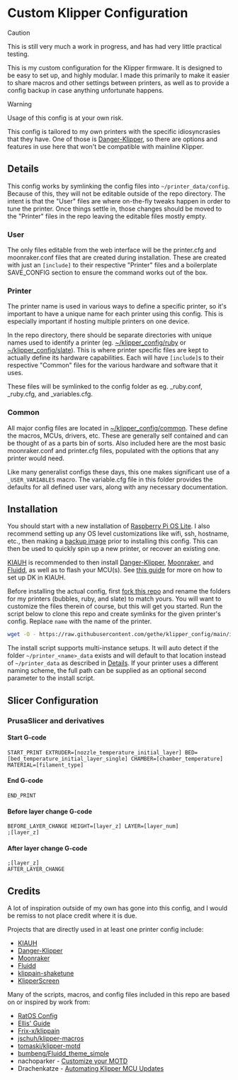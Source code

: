 Custom Klipper Configuration
============================

> [!CAUTION]
> This is still very much a work in progress, and has had very little practical
> testing.

This is my custom configuration for the Klipper firmware. It is designed to be
easy to set up, and highly modular. I made this primarily to make it easier to
share macros and other settings between printers, as well as to provide a config
backup in case anything unfortunate happens.

> [!WARNING]
> Usage of this config is at your own risk.
>
> This config is tailored to my own printers with the specific idiosyncrasies
> that they have. One of those is [Danger-Klipper], so there are options and
> features in use here that won't be compatible with mainline Klipper.

Details
-------

This config works by symlinking the config files into `~/printer_data/config`.
Because of this, they will not be editable outside of the repo directory. The
intent is that the "User" files are where on-the-fly tweaks happen in order to
tune the printer. Once things settle in, those changes should be moved to the
"Printer" files in the repo leaving the editable files mostly empty.

### User ###

The only files editable from the web interface will be the printer.cfg and
moonraker.conf files that are created during installation. These are created
with just an `[include]` to their respective "Printer" files and a boilerplate
SAVE_CONFIG section to ensure the command works out of the box.

### Printer ###

The printer name is used in various ways to define a specific printer, so it's
important to have a unique name for each printer using this config. This is
especially important if hosting multiple printers on one device.

In the repo directory, there should be separate directories with unique names
used to identify a printer (eg. [~/klipper_config/ruby](ruby/) or
[~/klipper_config/slate](slate/)). This is where printer specific files are kept
to actually define its hardware capabilities. Each will have `[include]`s to
their respective "Common" files for the various hardware and software that it
uses.

These files will be symlinked to the config folder as eg. _ruby.conf, _ruby.cfg,
and _variables.cfg.

### Common ###

All major config files are located in [~/klipper_config/common](common/). These
define the macros, MCUs, drivers, etc. These are generally self contained and
can be thought of as a parts bin of sorts. Also included here are the most basic
moonraker.conf and printer.cfg files, populated with the options that any
printer would need.

Like many generalist configs these days, this one makes significant use of a
`_USER_VARIABLES` macro. The variable.cfg file in this folder provides the
defaults for all defined user vars, along with any necessary documentation.

Installation
------------

You should start with a new installation of [Raspberry Pi OS Lite]. I also
recommend setting up any OS level customizations like wifi, ssh, hostname, etc.,
then making a [backup image] prior to installing this config. This can then be
used to quickly spin up a new printer, or recover an existing one.

[KIAUH] is recommended to then install [Danger-Klipper], [Moonraker], and
[Fluidd], as well as to flash your MCU(s). See [this guide] for more on how to
set up DK in KIAUH.

Before installing the actual config, first [fork this repo] and rename the
folders for my printers (bubbles, ruby, and slate) to match yours. You will want
to customize the files therein of course, but this will get you started. Run the
script below to clone this repo and create symlinks for the given printer's
config. Replace `name` with the name of the printer.

``` bash
wget -O - https://raw.githubusercontent.com/gethe/klipper_config/main/install.sh | bash -s name
```

The install script supports multi-instance setups. It will auto detect if the
folder `~/printer_<name>_data` exists and will default to that location instead
of `~/printer_data` as described in [Details](#details). If your printer uses a
different naming scheme, the full path can be supplied as an optional second
parameter to the install script.

Slicer Configuration
--------------------

### PrusaSlicer and derivatives ###

#### Start G-code ####

```gcode
START_PRINT EXTRUDER=[nozzle_temperature_initial_layer] BED=[bed_temperature_initial_layer_single] CHAMBER=[chamber_temperature] MATERIAL=[filament_type]
```

#### End G-code ####

```gcode
END_PRINT
```

#### Before layer change G-code ####

```gcode
BEFORE_LAYER_CHANGE HEIGHT=[layer_z] LAYER=[layer_num]
;[layer_z]
```

#### After layer change G-code ####

```gcode
;[layer_z]
AFTER_LAYER_CHANGE
```

Credits
-------

A lot of inspiration outside of my own has gone into this config, and I would be
remiss to not place credit where it is due.

Projects that are directly used in at least one printer config include:

* [KIAUH]
* [Danger-Klipper]
* [Moonraker]
* [Fluidd]
* [klippain-shaketune](https://github.com/Frix-x/klippain-shaketune)
* [KlipperScreen](https://github.com/KlipperScreen/KlipperScreen)

Many of the scripts, macros, and config files included in this repo are based on
or inspired by work from:

* [RatOS Config](https://github.com/Rat-OS/RatOS-configuration)
* [Ellis' Guide](https://ellis3dp.com/Print-Tuning-Guide/)
* [Frix-x/klippain](https://github.com/Frix-x/klippain)
* [jschuh/klipper-macros](https://github.com/jschuh/klipper-macros)
* [tomaski/klipper-motd](https://github.com/tomaski/klipper-motd)
* [bumbeng/Fluidd_theme_simple](https://github.com/bumbeng/Fluidd_theme_simple)
* nachoparker - [Customize your MOTD](https://web.archive.org/web/20180729211018/https://ownyourbits.com/2017/04/05/customize-your-motd-login-message-in-debian-and-ubuntu/)
* Drachenkatze - [Automating Klipper MCU Updates](https://docs.vorondesign.com/community/howto/drachenkatze/automating_klipper_mcu_updates.html)

[KIAUH]: https://github.com/dw-0/kiauh
[Danger-Klipper]: https://github.com/DangerKlippers/danger-klipper
[Moonraker]: https://github.com/Arksine/moonraker
[Fluidd]: https://github.com/fluidd-core/fluidd
[Raspberry Pi OS Lite]: https://www.raspberrypi.com/software/
[backup image]: https://www.tomshardware.com/how-to/back-up-raspberry-pi-as-disk-image/
[this guide]: https://github.com/DangerKlippers/danger-klipper?tab=readme-ov-file#option-2-using-kiauh
[fork this repo]: https://github.com/gethe/klipper_config/fork
